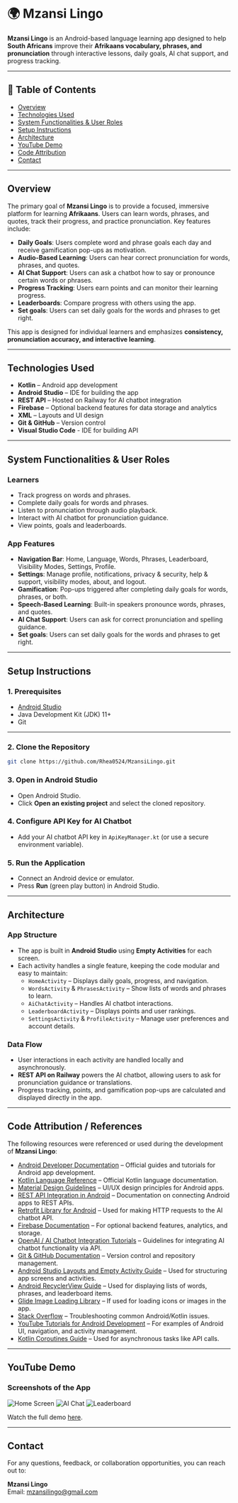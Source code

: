 # 🌍 Mzansi Lingo

**Mzansi Lingo** is an Android-based language learning app designed to help **South Africans** improve their **Afrikaans vocabulary, phrases, and pronunciation** through interactive lessons, daily goals, AI chat support, and progress tracking.

---

## 📑 Table of Contents

- [Overview](#overview)  
- [Technologies Used](#technologies-used)  
- [System Functionalities & User Roles](#system-functionalities--user-roles)  
- [Setup Instructions](#setup-instructions)  
- [Architecture](#architecture)  
- [YouTube Demo](#youtube-demo)  
- [Code Attribution](#code-attribution)  
- [Contact](#contact)  

---

## Overview

The primary goal of **Mzansi Lingo** is to provide a focused, immersive platform for learning **Afrikaans**. Users can learn words, phrases, and quotes, track their progress, and practice pronunciation. Key features include:

- **Daily Goals**: Users complete word and phrase goals each day and receive gamification pop-ups as motivation.  
- **Audio-Based Learning**: Users can hear correct pronunciation for words, phrases, and quotes.  
- **AI Chat Support**: Users can ask a chatbot how to say or pronounce certain words or phrases.  
- **Progress Tracking**: Users earn points and can monitor their learning progress.  
- **Leaderboards**: Compare progress with others using the app.
- **Set goals**: Users can set daily goals for the words and phrases to get right.

This app is designed for individual learners and emphasizes **consistency, pronunciation accuracy, and interactive learning**.  

---

## Technologies Used

- **Kotlin** – Android app development  
- **Android Studio** – IDE for building the app  
- **REST API** – Hosted on Railway for AI chatbot integration  
- **Firebase** – Optional backend features for data storage and analytics  
- **XML** – Layouts and UI design  
- **Git & GitHub** – Version control
- **Visual Studio Code** - IDE for building API

---

## System Functionalities & User Roles

### Learners
- Track progress on words and phrases.  
- Complete daily goals for words and phrases.  
- Listen to pronunciation through audio playback.  
- Interact with AI chatbot for pronunciation guidance.  
- View points, goals and leaderboards.  

### App Features
- **Navigation Bar**: Home, Language, Words, Phrases, Leaderboard, Visibility Modes, Settings, Profile.  
- **Settings**: Manage profile, notifications, privacy & security, help & support, visibility modes, about, and logout.  
- **Gamification**: Pop-ups triggered after completing daily goals for words, phrases, or both.  
- **Speech-Based Learning**: Built-in speakers pronounce words, phrases, and quotes.  
- **AI Chat Support**: Users can ask for correct pronunciation and spelling guidance.
- **Set goals**: Users can set daily goals for the words and phrases to get right.

---

## Setup Instructions

### 1. Prerequisites
- [Android Studio](https://developer.android.com/studio)  
- Java Development Kit (JDK) 11+  
- Git  

---

### 2. Clone the Repository
```bash
git clone https://github.com/Rhea0524/MzansiLingo.git
```
### 3. Open in Android Studio
- Open Android Studio.
- Click **Open an existing project** and select the cloned repository.

### 4. Configure API Key for AI Chatbot
- Add your AI chatbot API key in `ApiKeyManager.kt` (or use a secure environment variable).

### 5. Run the Application
- Connect an Android device or emulator.
- Press **Run** (green play button) in Android Studio.

---

## Architecture

### App Structure
- The app is built in **Android Studio** using **Empty Activities** for each screen.  
- Each activity handles a single feature, keeping the code modular and easy to maintain:  
  - `HomeActivity` – Displays daily goals, progress, and navigation.  
  - `WordsActivity` & `PhrasesActivity` – Show lists of words and phrases to learn.  
  - `AiChatActivity` – Handles AI chatbot interactions.  
  - `LeaderboardActivity` – Displays points and user rankings.  
  - `SettingsActivity` & `ProfileActivity` – Manage user preferences and account details.  

### Data Flow
- User interactions in each activity are handled locally and asynchronously.  
- **REST API on Railway** powers the AI chatbot, allowing users to ask for pronunciation guidance or translations.  
- Progress tracking, points, and gamification pop-ups are calculated and displayed directly in the app.  

---

## Code Attribution / References

The following resources were referenced or used during the development of **Mzansi Lingo**:

- [Android Developer Documentation](https://developer.android.com/docs) – Official guides and tutorials for Android app development.  
- [Kotlin Language Reference](https://kotlinlang.org/docs/reference/) – Official Kotlin language documentation.  
- [Material Design Guidelines](https://material.io/design) – UI/UX design principles for Android apps.  
- [REST API Integration in Android](https://developer.android.com/training/volley) – Documentation on connecting Android apps to REST APIs.  
- [Retrofit Library for Android](https://square.github.io/retrofit/) – Used for making HTTP requests to the AI chatbot API.  
- [Firebase Documentation](https://firebase.google.com/docs) – For optional backend features, analytics, and storage.  
- [OpenAI / AI Chatbot Integration Tutorials](https://platform.openai.com/docs) – Guidelines for integrating AI chatbot functionality via API.  
- [Git & GitHub Documentation](https://docs.github.com/) – Version control and repository management.  
- [Android Studio Layouts and Empty Activity Guide](https://developer.android.com/studio/projects/create-project) – Used for structuring app screens and activities.  
- [Android RecyclerView Guide](https://developer.android.com/guide/topics/ui/layout/recyclerview) – Used for displaying lists of words, phrases, and leaderboard items.  
- [Glide Image Loading Library](https://github.com/bumptech/glide) – If used for loading icons or images in the app.  
- [Stack Overflow](https://stackoverflow.com/) – Troubleshooting common Android/Kotlin issues.  
- [YouTube Tutorials for Android Development](https://www.youtube.com/) – For examples of Android UI, navigation, and activity management.  
- [Kotlin Coroutines Guide](https://kotlinlang.org/docs/coroutines-overview.html) – Used for asynchronous tasks like API calls.  

----

## YouTube Demo

### Screenshots of the App
![Home Screen](Images/home.png)
![AI Chat](Images/ai_chat.png)
![Leaderboard](Images/leaderboard.png)


Watch the full demo [here](https://youtu.be/your-demo-link).

---

## Contact

For any questions, feedback, or collaboration opportunities, you can reach out to:

**Mzansi Lingo**  
Email: [mzansilingo@gmail.com](mailto:mzansilingo@gmail.com)  

